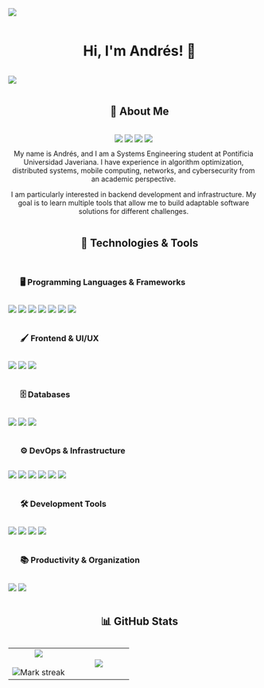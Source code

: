 <img src="https://user-images.githubusercontent.com/73097560/115834477-dbab4500-a447-11eb-908a-139a6edaec5c.gif">
<div id="user-content-toc">
  <ul align="center">
    <summary><h1 style="display: inline-block">Hi, I'm Andrés! 👋</h1></summary>
  </ul>
</div>
<img src="https://user-images.githubusercontent.com/73097560/115834477-dbab4500-a447-11eb-908a-139a6edaec5c.gif">


<div id="user-content-toc">
  <ul align="center">
    <summary><h2 style="display: inline-block">📖 About Me</h2></summary>
  </ul>
</div>
<p align="center">
  <a href="mailto:andresfelipe.marroquinmartin@gmail.com" target="blank"><img align="center" src="https://skillicons.dev/icons?i=gmail" /></a>
  <a href="https://www.instagram.com/felipe._1205/" target="blank"><img align="center" src="https://skillicons.dev/icons?i=instagram" /></a>
  <a href="https://www.linkedin.com/in/andres-marroquin-87a551219" target="blank"><img align="center" src="https://skillicons.dev/icons?i=linkedin" /></a>
  <a href="https://x.com/felipe_12O5" target="blank"><img align="center" src="https://skillicons.dev/icons?i=twitter" /></a>
</p>
<p align="center">
  My name is Andrés, and I am a Systems Engineering student at Pontificia Universidad Javeriana. I have experience in algorithm optimization, distributed systems, mobile computing, networks, and cybersecurity from an academic perspective.
</p>
<p align="center">
  I am particularly interested in backend development and infrastructure. My goal is to learn multiple tools that allow me to build adaptable software solutions for different challenges.
</p>


<div id="user-content-toc">
  <ul align="center">
    <summary><h2 style="display: inline-block">🚀 Technologies & Tools</h2></summary>
  </ul>
</div>
<div id="user-content-toc">
  <ul>
    <summary><h3 style="display: inline-block">🖥️ Programming Languages & Frameworks</h3></summary>
  </ul>
</div>
<p>
  <a>
    <img src="https://skillicons.dev/icons?i=java" />
    <img src="https://skillicons.dev/icons?i=c" />
    <img src="https://skillicons.dev/icons?i=cpp" />
    <img src="https://skillicons.dev/icons?i=kotlin" />
    <img src="https://skillicons.dev/icons?i=py" />
    <img src="https://skillicons.dev/icons?i=r" />
    <img src="https://skillicons.dev/icons?i=spring" />
  </a>
</p>
<div id="user-content-toc">
  <ul>
    <summary><h3 style="display: inline-block">🖌️ Frontend & UI/UX</h3></summary>
  </ul>
</div>
<p>
  <a>
    <img src="https://skillicons.dev/icons?i=html" />
    <img src="https://skillicons.dev/icons?i=css" />
    <img src="https://skillicons.dev/icons?i=figma" />
  </a>
</p>
<div id="user-content-toc">
  <ul>
    <summary><h3 style="display: inline-block">🗄️ Databases</h3></summary>
  </ul>
</div>
<p>
  <a>
    <img src="https://skillicons.dev/icons?i=mongodb" />
    <img src="https://skillicons.dev/icons?i=mysql" />
    <img src="https://skillicons.dev/icons?i=firebase" />
  </a>
</p>
<div id="user-content-toc">
  <ul>
    <summary><h3 style="display: inline-block">⚙️ DevOps & Infrastructure</h3></summary>
  </ul>
</div>
<p>
  <a>
    <img src="https://skillicons.dev/icons?i=git" />
    <img src="https://skillicons.dev/icons?i=docker" />
    <img src="https://skillicons.dev/icons?i=githubactions" />
    <img src="https://skillicons.dev/icons?i=gradle" />
    <img src="https://skillicons.dev/icons?i=maven" />
    <img src="https://skillicons.dev/icons?i=nginx" />
  </a>
</p>
<div id="user-content-toc">
  <ul>
    <summary><h3 style="display: inline-block">🛠️ Development Tools</h3></summary>
  </ul>
</div>
<p>
  <a>
    <img src="https://skillicons.dev/icons?i=androidstudio" />
    <img src="https://skillicons.dev/icons?i=vscode" />
    <img src="https://skillicons.dev/icons?i=replit" />
    <img src="https://skillicons.dev/icons?i=ubuntu" />
  </a>
</p>
<div id="user-content-toc">
  <ul>
    <summary><h3 style="display: inline-block">📚 Productivity & Organization</h3></summary>
  </ul>
</div>
<p>
  <a>
    <img src="https://skillicons.dev/icons?i=notion" />
    <img src="https://skillicons.dev/icons?i=obsidian" />
  </a>
</p>
<div id="user-content-toc">
  <ul align="center">
    <summary><h2 style="display: inline-block">📊 GitHub Stats</h2></summary>
  </ul>
</div>
<table align="center">
<tr border="none">
<td width="50%" align="center">
  <img  align="center"  src="https://github-readme-stats.vercel.app/api?username=Felipe-1205&theme=dark&show_icons=true&count_private=true" />
  <br></br>
  <img  title="🔥 Get streak stats for your profile at git.io/streak-stats" alt="Mark streak" src="https://github-readme-streak-stats.herokuapp.com/?user=Felipe-1205&theme=dark&hide_border=false" /> 
</td>
<td width="50%" align="center">
  <img  align="center"  src="https://github-readme-stats.anuraghazra1.vercel.app/api/top-langs/?username=Felipe-1205&theme=dark&hide_border=false&no-bg=true&no-frame=true&langs_count=10"/>
  </td>
</tr>
</table>
